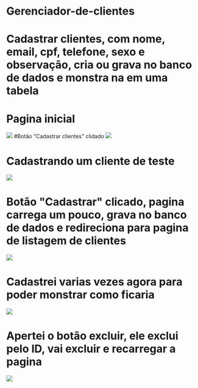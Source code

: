 # Gerenciador-de-clientes
<h1> Cadastrar clientes, com nome, email, cpf, telefone, sexo e observação, cria ou grava no banco de dados e monstra na em uma tabela </h1>


# Pagina inicial 
<img src="https://github.com/Colgate13/Gerenciador-de-clientes/blob/master/img-README/home.png"></img>
#Botão "Cadastrar clientes" clidado
<img src="https://github.com/Colgate13/Gerenciador-de-clientes/blob/master/img-README/cadastro-em-branco.png"></img>

<h1> Cadastrando um cliente de teste </h1>

<img src="https://github.com/Colgate13/Gerenciador-de-clientes/blob/master/img-README/cadastro-preenchido.png"></img>

<h1> Botão "Cadastrar" clicado, pagina carrega um pouco, grava no banco de dados e redireciona para pagina de listagem de clientes  </h1>
<img src="https://github.com/Colgate13/Gerenciador-de-clientes/blob/master/img-README/lista1.png"></img>

<h1> Cadastrei varias vezes agora para poder monstrar como ficaria </h1>
<img src="https://github.com/Colgate13/Gerenciador-de-clientes/blob/master/img-README/lista2.png"></img>

<h1> Apertei o botão excluir, ele exclui pelo ID, vai excluir e recarregar a pagina </h1>

<img src="https://github.com/Colgate13/Gerenciador-de-clientes/blob/master/img-README/lista3.png"></img>


